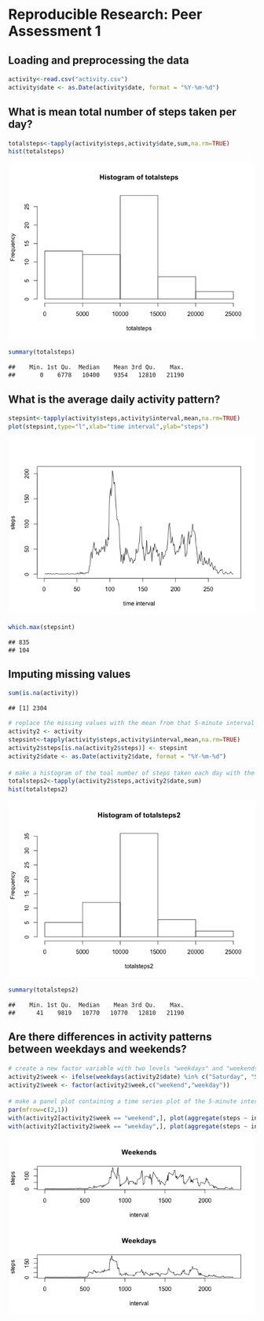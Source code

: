 # Reproducible Research: Peer Assessment 1


## Loading and preprocessing the data

```r
activity<-read.csv("activity.csv")
activity$date <- as.Date(activity$date, format = "%Y-%m-%d")
```

## What is mean total number of steps taken per day?

```r
totalsteps<-tapply(activity$steps,activity$date,sum,na.rm=TRUE)
hist(totalsteps)
```

![](PA1_template_files/figure-html/unnamed-chunk-2-1.png)<!-- -->

```r
summary(totalsteps)
```

```
##    Min. 1st Qu.  Median    Mean 3rd Qu.    Max. 
##       0    6778   10400    9354   12810   21190
```

## What is the average daily activity pattern?

```r
stepsint<-tapply(activity$steps,activity$interval,mean,na.rm=TRUE)
plot(stepsint,type="l",xlab="time interval",ylab="steps")
```

![](PA1_template_files/figure-html/unnamed-chunk-3-1.png)<!-- -->

```r
which.max(stepsint)
```

```
## 835 
## 104
```


## Imputing missing values

```r
sum(is.na(activity))
```

```
## [1] 2304
```

```r
# replace the missing values with the mean from that 5-minute interval
activity2 <- activity
stepsint<-tapply(activity$steps,activity$interval,mean,na.rm=TRUE)
activity2$steps[is.na(activity2$steps)] <- stepsint
activity2$date <- as.Date(activity2$date, format = "%Y-%m-%d")

# make a histogram of the toal number of steps taken each day with the replaced data
totalsteps2<-tapply(activity2$steps,activity2$date,sum)
hist(totalsteps2)
```

![](PA1_template_files/figure-html/unnamed-chunk-4-1.png)<!-- -->

```r
summary(totalsteps2)
```

```
##    Min. 1st Qu.  Median    Mean 3rd Qu.    Max. 
##      41    9819   10770   10770   12810   21190
```

## Are there differences in activity patterns between weekdays and weekends?

```r
# create a new factor variable with two levels "weekdays" and "weekends"
activity2$week <- ifelse(weekdays(activity2$date) %in% c("Saturday", "Sunday"), "weekend", "weekday")
activity2$week <- factor(activity2$week,c("weekend","weekday"))

# make a panel plot containing a time series plot of the 5-minute interval and the average number of steps taken, averaged across all weekday days or weekend days.
par(mfrow=c(2,1))
with(activity2[activity2$week == "weekend",], plot(aggregate(steps ~ interval, FUN = mean), type = "l", main = "Weekends"))
with(activity2[activity2$week == "weekday",], plot(aggregate(steps ~ interval, FUN = mean), type = "l", main = "Weekdays"))
```

![](PA1_template_files/figure-html/unnamed-chunk-5-1.png)<!-- -->

